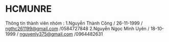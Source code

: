 # HCMUNRE
Thông tin thành viên nhóm :
1.Nguyễn Thành Công / 26-11-1999 / ngthc261199@gmail.com /0584727848
2.Nguyễn Ngọc Minh Uyên / 18-10-1999 / nguyenly375@gmail.com /0964482631
